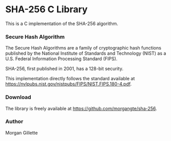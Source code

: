 # SHA-256 C Library

This is a C implementation of the SHA-256 algorithm.

### Secure Hash Algorithm

The Secure Hash Algorithms are a family of cryptographic hash functions published by the National Institute of Standards and Technology (NIST) as a U.S. Federal Information Processing Standard (FIPS).

SHA-256, first published in 2001, has a 128-bit security.

This implementation directly follows the standard available at https://nvlpubs.nist.gov/nistpubs/FIPS/NIST.FIPS.180-4.pdf.

### Download

The library is freely available at https://github.com/morgangte/sha-256.

### Author 

Morgan Gillette
